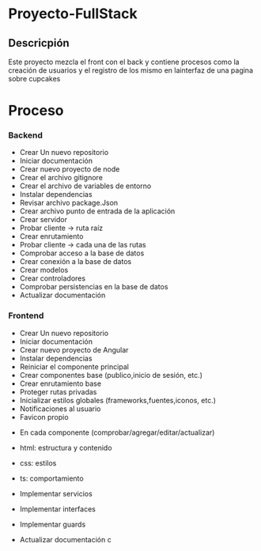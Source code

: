 # Proyecto-FullStack

## Descricpión

Este proyecto mezcla el front con el back y contiene procesos como la creación de usuarios y el registro de los mismo en lainterfaz de una pagina sobre cupcakes

# Proceso

### Backend

- Crear Un nuevo repositorio
- Iniciar documentación
- Crear nuevo proyecto de node
- Crear el archivo gitignore
- Crear el archivo de variables de entorno
- Instalar dependencias
- Revisar archivo package.Json
- Crear archivo punto de entrada de la aplicación
- Crear servidor
- Probar cliente -> ruta raíz
- Crear enrutamiento
- Probar cliente -> cada una de las rutas
- Comprobar acceso a la base de datos
- Crear conexión a la base de datos
- Crear modelos
- Crear controladores
- Comprobar persistencias en la base de datos
- Actualizar documentación

### Frontend

- Crear Un nuevo repositorio
- Iniciar documentación
- Crear nuevo proyecto de Angular
- Instalar dependencias
- Reiniciar el componente principal
- Crear componentes base (publico,inicio de sesión, etc.)
- Crear enrutamiento base
- Proteger rutas privadas
- Inicializar estilos globales (frameworks,fuentes,iconos, etc.)
- Notificaciones al usuario
- Favicon propio

* En cada componente (comprobar/agregar/editar/actualizar)

- html: estructura y contenido
- css: estilos
- ts: comportamiento

- Implementar servicios
- Implementar interfaces
- Implementar guards
- Actualizar documentación
  c
